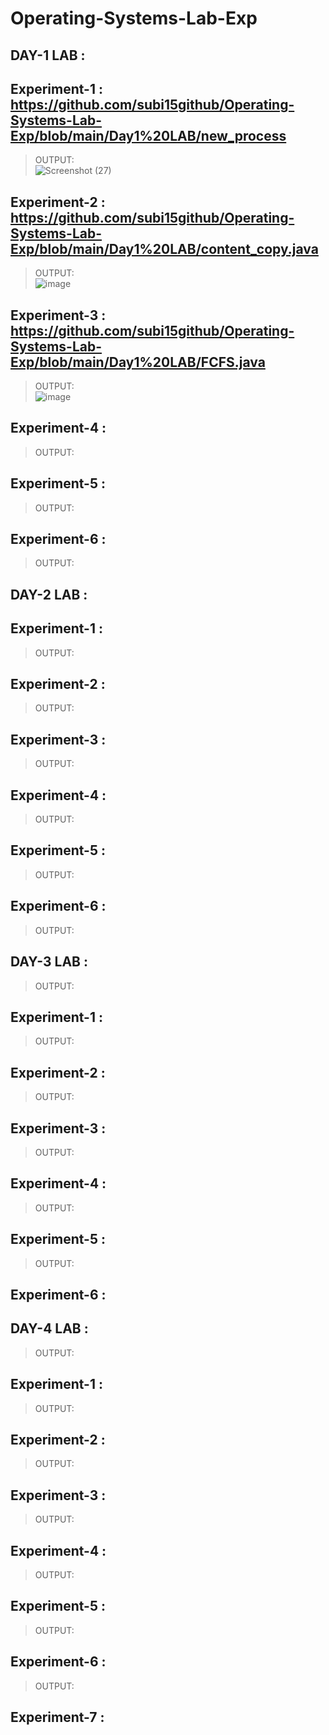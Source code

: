 # Operating-Systems-Lab-Exp
## DAY-1 LAB : <br/>
## Experiment-1 : https://github.com/subi15github/Operating-Systems-Lab-Exp/blob/main/Day1%20LAB/new_process <br/>
> OUTPUT: <br/>
![Screenshot (27)](https://user-images.githubusercontent.com/113248863/193103027-2d56977c-b92a-4210-81f1-a34f29fa9fec.png)<br/>
## Experiment-2 : https://github.com/subi15github/Operating-Systems-Lab-Exp/blob/main/Day1%20LAB/content_copy.java <br/>
> OUTPUT: <br/>
![image](https://user-images.githubusercontent.com/113248863/193103586-cc6d4035-f8a3-4a19-b0ff-b0ce70dc3122.png)<br/>

## Experiment-3 : https://github.com/subi15github/Operating-Systems-Lab-Exp/blob/main/Day1%20LAB/FCFS.java<br/>
> OUTPUT: <br/>
> ![image](https://user-images.githubusercontent.com/113248863/193104864-273befec-6e4c-4254-a11d-b1182e88082b.png)<br/>

## Experiment-4 : <br/>
> OUTPUT: <br/>
## Experiment-5 : <br/>
> OUTPUT: <br/>
## Experiment-6 : <br/>
> OUTPUT: <br/>
## DAY-2 LAB : <br/>
## Experiment-1 : <br/>
> OUTPUT: <br/>
## Experiment-2 : <br/>
> OUTPUT: <br/>
## Experiment-3 : <br/>
> OUTPUT: <br/>
## Experiment-4 : <br/>
> OUTPUT: <br/>
## Experiment-5 : <br/>
> OUTPUT: <br/>
## Experiment-6 : <br/>
> OUTPUT: <br/>
## DAY-3 LAB : <br/>
> OUTPUT: <br/>
## Experiment-1 : <br/>
> OUTPUT: <br/>
## Experiment-2 : <br/>
> OUTPUT: <br/>
## Experiment-3 : <br/>
> OUTPUT: <br/>
## Experiment-4 : <br/>
> OUTPUT: <br/>
## Experiment-5 : <br/>
> OUTPUT: <br/>
## Experiment-6 : <br/>
## DAY-4 LAB : <br/>
> OUTPUT: <br/>
## Experiment-1 : <br/>
> OUTPUT: <br/>
## Experiment-2 : <br/>
> OUTPUT: <br/>
## Experiment-3 : <br/>
> OUTPUT: <br/>
## Experiment-4 : <br/>
> OUTPUT: <br/>
## Experiment-5 : <br/>
> OUTPUT: <br/>
## Experiment-6 : <br/>
> OUTPUT: <br/>
## Experiment-7 : <br/>

